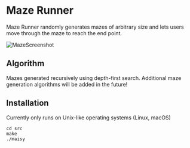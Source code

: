 # Maze Runner

Maze Runner randomly generates mazes of arbitrary size and lets users move through the maze to reach the end point.

![MazeScreenshot](https://github.com/danabrynn/Maze_Generator/assets/109255139/bf8ceb44-1790-4aa9-8cd2-632cc74bea4e)

## Algorithm
Mazes generated recursively using depth-first search. Additional maze generation algorithms will be added in the future!

## Installation
Currently only runs on Unix-like operating systems (Linux, macOS)
```
cd src
make
./maisy
```

